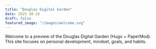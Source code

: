 ```yaml
---
title: "Douglas Digital Garden"
date: 2025-10-16
draft: false
featured_image: "/images/welcome.svg"
---
```


Welcome to a preview of the Douglas Digital Garden (Hugo + PaperMod). This site focuses on personal development, mindset, goals, and habits.
